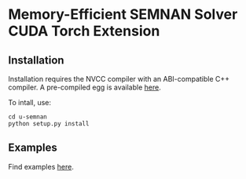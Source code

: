 # Memory-Efficient SEMNAN Solver CUDA Torch Extension

## Installation

Installation requires the NVCC compiler with an ABI-compatible C++ compiler. 
A pre-compiled egg is available [here](dist).

To intall, use:
```shell
cd u-semnan
python setup.py install
```

## Examples

Find examples [here](examples).

